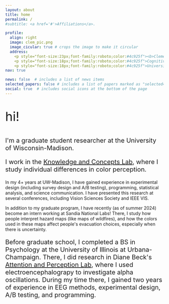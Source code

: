 ```yaml
---
layout: about
title: home
permalink: /
#subtitle: <a href='#'>Affiliations</a>. 

profile:
  align: right
  image: clem_pic.png
  image_cicular: true # crops the image to make it circular
  address: 
    <p style="font-size:23px;font-family:roboto;color:#4c925f"><b>Clementine Zimnicki</b></p>
    <p style="font-size:18px;font-family:roboto;color:#4c925f">Cognitive Scientist</p>
    <p style="font-size:18px;font-family:roboto;color:#4c925f">University of Wisconsin-Madison</p>
nav: true

news: false  # includes a list of news items
selected_papers: false # includes a list of papers marked as "selected={true}"
social: true  # includes social icons at the bottom of the page
---
```


<p style="font-size:40px;"> hi! </p>

<p style="font-size:20px;">I'm a graduate student researcher at the University of Wisconsin-Madison. </p>

<p style="font-size:20px;">I work in the <a href="http://concepts.psych.wisc.edu/">Knowledge and Concepts Lab</a>, where I study individual differences in color perception. 

In my 4+ years at UW-Madison, I have gained experience in experimental design (including survey design and A/B testing), programming, statistical analysis, and science communication. I have presented this research at several conferences, including Vision Sciences Society and IEEE VIS. 
</p>

<p>In addition to my graduate program, I have recently (as of summer 2024) become an intern working at Sandia National Labs! There, I study how people interpret hazard maps (like maps of wildfires), and how the colors used in these maps affect people's evacuation choices, especially when there is uncertainty.</p>

<p style="font-size:20px;">Before graduate school, I completed a BS in Psychology at the University of Illinois at Urbana-Champaign. There, I did research in Diane Beck's <a href="https://becklab.beckman.illinois.edu/">Attention and Perception Lab</a>, where I used electroencephalograpy to investigate alpha oscillations. During my time there, I gained two years of experience in EEG methods, experimental design, A/B testing, and programming.</p>
